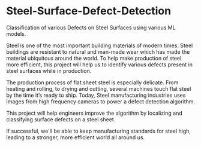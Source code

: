 # Steel-Surface-Defect-Detection
Classification of various Defects on Steel Surfaces using various ML models.

Steel is one of the most important building materials of modern times. Steel buildings are resistant to natural and man-made wear which has made the material ubiquitous around the world. To help make production of steel more efficient, this project  will help us to identify various defects present in steel surfaces while in production.

The production process of flat sheet steel is especially delicate. From heating and rolling, to drying and cutting, several machines touch flat steel by the time it’s ready to ship. Today, Steel manufacturing industries uses images from high frequency cameras to power a defect detection algorithm.

This project will help engineers improve the algorithm by localizing and classifying surface defects on a steel sheet.

If successful, we'll be able to keep manufacturing standards for steel high, leading to a stronger, more efficient world all around us.
